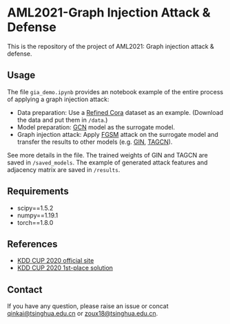 # AML2021-Graph Injection Attack & Defense
This is the repository of the project of AML2021: Graph injection attack &amp; defense.

## Usage

The file ```gia_demo.ipynb``` provides an notebook example of the entire process of applying a graph injection attack:

* Data preparation: Use a [Refined Cora](https://github.com/THUDM/Refined-cora-citeseer) dataset as an example. (Download the data and put them in ```/data```.)
* Model preparation: [GCN](https://arxiv.org/abs/1609.02907) model as the surrogate model.
* Graph injection attack: Apply [FGSM](https://arxiv.org/abs/1412.6572) attack on the surrogate model and transfer the results to other models (e.g. [GIN](https://arxiv.org/abs/1810.00826), [TAGCN](https://arxiv.org/abs/1710.10370)).

See more details in the file. The trained weights of GIN and TAGCN are saved in ```/saved_models```. The example of generated attack features and adjacency matrix are saved in ```/results```. 

## Requirements

* scipy==1.5.2
* numpy==1.19.1
* torch==1.8.0

## References

* [KDD CUP 2020 official site](https://www.biendata.xyz/competition/kddcup_2020_formal/)
* [KDD CUP 2020 1st-place solution](https://github.com/Stanislas0/KDD_CUP_2020_MLTrack2_SPEIT)

## Contact

If you have any question, please raise an issue or concat qinkai@tsinghua.edu.cn or zoux18@tsinghua.edu.cn.

